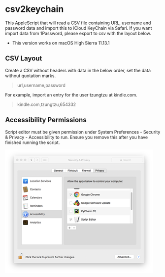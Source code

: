 # csv2keychain
This AppleScript that will read a CSV file containing URL, username and password data and import this to iCloud KeyChain via Safari. If you want import data from 1Password, please export to csv with the layout below.

* This version works on macOS High Sierra 11.13.1

## CSV Layout
Create a CSV without headers with data in the below order, set the data without quotation marks.
>url,username,password

For example, import an entry for the user tzungtzu at kindle.com.
>kindle.com,tzungtzu,654332

## Accessibility Permissions
Script editor must be given permission under System Preferences - Security & Privacy - Accessibility to run. Ensure you remove this after you have finished running the script.

![alt tag](scripteditor-permissions.png)



